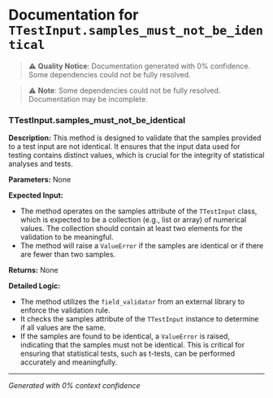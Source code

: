 # Documentation for `TTestInput.samples_must_not_be_identical`

> ⚠️ **Quality Notice**: Documentation generated with 0% confidence. Some dependencies could not be fully resolved.


> ⚠️ **Note**: Some dependencies could not be fully resolved. Documentation may be incomplete.
### TTestInput.samples_must_not_be_identical

**Description:**
This method is designed to validate that the samples provided to a test input are not identical. It ensures that the input data used for testing contains distinct values, which is crucial for the integrity of statistical analyses and tests.

**Parameters:**
None

**Expected Input:**
- The method operates on the samples attribute of the `TTestInput` class, which is expected to be a collection (e.g., list or array) of numerical values. The collection should contain at least two elements for the validation to be meaningful.
- The method will raise a `ValueError` if the samples are identical or if there are fewer than two samples.

**Returns:**
None

**Detailed Logic:**
- The method utilizes the `field_validator` from an external library to enforce the validation rule.
- It checks the samples attribute of the `TTestInput` instance to determine if all values are the same.
- If the samples are found to be identical, a `ValueError` is raised, indicating that the samples must not be identical. This is critical for ensuring that statistical tests, such as t-tests, can be performed accurately and meaningfully.

---
*Generated with 0% context confidence*
